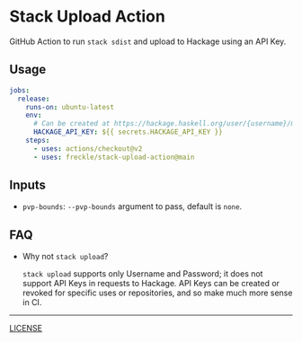 # Stack Upload Action

GitHub Action to run `stack sdist` and upload to Hackage using an API Key.

## Usage

```yaml
jobs:
  release:
    runs-on: ubuntu-latest
    env:
      # Can be created at https://hackage.haskell.org/user/{username}/manage
      HACKAGE_API_KEY: ${{ secrets.HACKAGE_API_KEY }}
    steps:
      - uses: actions/checkout@v2
      - uses: freckle/stack-upload-action@main
```

## Inputs

- `pvp-bounds`: `--pvp-bounds` argument to pass, default is `none`.

## FAQ

- Why not `stack upload`?

  `stack upload` supports only Username and Password; it does not support API
  Keys in requests to Hackage. API Keys can be created or revoked for specific
  uses or repositories, and so make much more sense in CI.

---

[LICENSE](./LICENSE)
